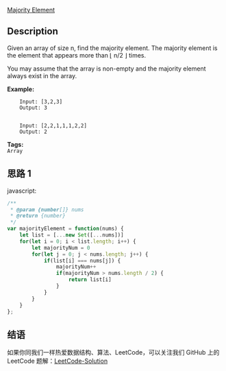 [Majority Element][title]

## Description
Given an array of size n, find the majority element. The majority element is the element that appears more than ⌊ n/2 ⌋ times.

You may assume that the array is non-empty and the majority element always exist in the array.

**Example:**

```
    Input: [3,2,3]
    Output: 3

    
    Input: [2,2,1,1,1,2,2]
    Output: 2
```

**Tags:**   
`Array`

## 思路 1

javascript: 
```javascript
/**
 * @param {number[]} nums
 * @return {number}
 */
var majorityElement = function(nums) {
    let list = [...new Set([...nums])]
    for(let i = 0; i < list.length; i++) {
        let majorityNum = 0
        for(let j = 0; j < nums.length; j++) {
            if(list[i] === nums[j]) {
                majorityNum++
                if(majorityNum > nums.length / 2) {
                    return list[i]
                }
            }
        }
    }
};
```

## 结语
   
如果你同我们一样热爱数据结构、算法、LeetCode，可以关注我们 GitHub 上的 LeetCode 题解：[LeetCode-Solution][ls]

[title]: https://leetcode.com/problems/majority-element/
[ls]: https://github.com/RichCodersAndMe/LeetCode-Solution